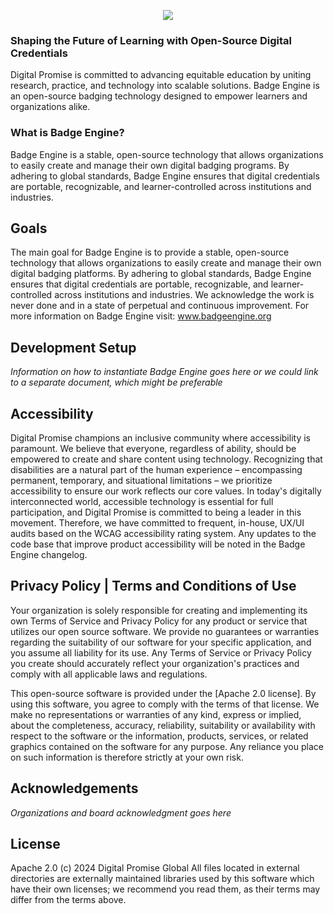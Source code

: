<p align="center">
  <img src="https://github.com/user-attachments/assets/8466e9c6-f6c2-4c66-af3b-ba5596807b98" />
</p>

### Shaping the Future of Learning with Open-Source Digital Credentials
Digital Promise is committed to advancing equitable education by uniting research, practice, and technology into scalable solutions. Badge Engine is an open-source badging technology designed to empower learners and organizations alike.
### What is Badge Engine?
Badge Engine is a stable, open-source technology that allows organizations to easily create and manage their own digital badging programs. By adhering to global standards, Badge Engine ensures that digital credentials are portable, recognizable, and learner-controlled across institutions and industries.

## Goals
The main goal for Badge Engine is to provide a stable, open-source technology that allows organizations to easily create and manage their own digital badging platforms. By adhering to global standards, Badge Engine ensures that digital credentials are portable, recognizable, and learner-controlled across institutions and industries. We acknowledge the work is never done and in a state of perpetual and continuous improvement. For more information on Badge Engine visit: www.badgeengine.org

## Development Setup
*Information on how to instantiate Badge Engine goes here or we could link to a separate document, which might be preferable*

## Accessibility
Digital Promise champions an inclusive community where accessibility is paramount.  We believe that everyone, regardless of ability, should be empowered to create and share content using technology. Recognizing that disabilities are a natural part of the human experience – encompassing permanent, temporary, and situational limitations – we prioritize accessibility to ensure our work reflects our core values.  In today's digitally interconnected world, accessible technology is essential for full participation, and Digital Promise is committed to being a leader in this movement. Therefore, we have committed to frequent, in-house, UX/UI audits based on the WCAG accessibility rating system. Any updates to the code base that improve product accessibility will be noted in the Badge Engine changelog. 

## Privacy Policy | Terms and Conditions of Use
Your organization is solely responsible for creating and implementing its own Terms of Service and Privacy Policy for any product or service that utilizes our open source software. We provide no guarantees or warranties regarding the suitability of our software for your specific application, and you assume all liability for its use. Any Terms of Service or Privacy Policy you create should accurately reflect your organization's practices and comply with all applicable laws and regulations.

This open-source software is provided under the [Apache 2.0 license].  By using this software, you agree to comply with the terms of that license.  We make no representations or warranties of any kind, express or implied, about the completeness, accuracy, reliability, suitability or availability with respect to the software or the information, products, services, or related graphics contained on the software for any purpose. Any reliance you place on such information is therefore strictly at your own risk.

## Acknowledgements
*Organizations and board acknowledgment goes here*

## License 
Apache 2.0 (c) 2024 Digital Promise Global
All files located in external directories are externally maintained libraries used by this software which have their own licenses; we recommend you read them, as their terms may differ from the terms above.
